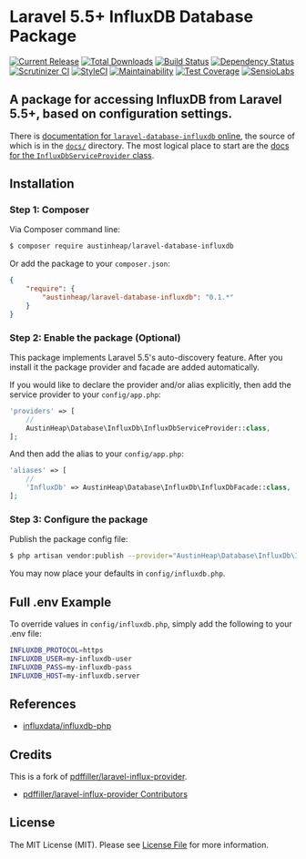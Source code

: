 # Laravel 5.5+ InfluxDB Database Package

[![Current Release](https://img.shields.io/github/release/austinheap/laravel-database-influxdb.svg)](https://github.com/austinheap/laravel-database-influxdb/releases)
[![Total Downloads](https://img.shields.io/packagist/dt/austinheap/laravel-database-influxdb.svg)](https://packagist.org/packages/austinheap/laravel-database-influxdb)
[![Build Status](https://travis-ci.org/austinheap/laravel-database-influxdb.svg?branch=master)](https://travis-ci.org/austinheap/laravel-database-influxdb)
[![Dependency Status](https://gemnasium.com/badges/github.com/austinheap/laravel-database-influxdb.svg)](https://gemnasium.com/github.com/austinheap/laravel-database-influxdb)
[![Scrutinizer CI](https://scrutinizer-ci.com/g/austinheap/laravel-database-influxdb/badges/quality-score.png?b=master)](https://scrutinizer-ci.com/g/austinheap/laravel-database-influxdb/)
[![StyleCI](https://styleci.io/repos/110926889/shield?branch=master)](https://styleci.io/repos/110926889)
[![Maintainability](https://api.codeclimate.com/v1/badges/b88fde39b479c53d0df4/maintainability)](https://codeclimate.com/github/austinheap/laravel-database-influxdb/maintainability)
[![Test Coverage](https://api.codeclimate.com/v1/badges/b88fde39b479c53d0df4/test_coverage)](https://codeclimate.com/github/austinheap/laravel-database-influxdb/test_coverage)
[![SensioLabs](https://insight.sensiolabs.com/projects/dc020687-c653-42f0-b006-79d5c7742fb0/mini.png)](https://insight.sensiolabs.com/projects/dc020687-c653-42f0-b006-79d5c7742fb0)

## A package for accessing InfluxDB from Laravel 5.5+, based on configuration settings.

There is [documentation for `laravel-database-influxdb` online](https://austinheap.github.io/laravel-database-influxdb/),
the source of which is in the [`docs/`](https://github.com/austinheap/laravel-database-influxdb/tree/master/docs)
directory. The most logical place to start are the [docs for the `InfluxDbServiceProvider` class](https://austinheap.github.io/laravel-database-influxdb/classes/AustinHeap.Database.InfluxDb.InfluxDbServiceProvider.html).

## Installation

### Step 1: Composer

Via Composer command line:

```bash
$ composer require austinheap/laravel-database-influxdb
```

Or add the package to your `composer.json`:

```json
{
    "require": {
        "austinheap/laravel-database-influxdb": "0.1.*"
    }
}
```

### Step 2: Enable the package (Optional)

This package implements Laravel 5.5's auto-discovery feature. After you install it the package provider and facade are added automatically.

If you would like to declare the provider and/or alias explicitly, then add the service provider to your `config/app.php`:

```php
'providers' => [
    //
    AustinHeap\Database\InfluxDb\InfluxDbServiceProvider::class,
];
```

And then add the alias to your `config/app.php`:

```php
'aliases' => [
    //
    'InfluxDb' => AustinHeap\Database\InfluxDb\InfluxDbFacade::class,
];
```

### Step 3: Configure the package

Publish the package config file:

```bash
$ php artisan vendor:publish --provider="AustinHeap\Database\InfluxDb\InfluxDbServiceProvider"
```

You may now place your defaults in `config/influxdb.php`.

## Full .env Example

To override values in `config/influxdb.php`, simply add the following to your .env file:

```bash
INFLUXDB_PROTOCOL=https
INFLUXDB_USER=my-influxdb-user
INFLUXDB_PASS=my-influxdb-pass
INFLUXDB_HOST=my-influxdb.server
```

## References

- [influxdata/influxdb-php](https://github.com/influxdata/influxdb-php)

## Credits

This is a fork of [pdffiller/laravel-influx-provider](https://github.com/pdffiller/laravel-influx-provider).

- [pdffiller/laravel-influx-provider Contributors](https://github.com/pdffiller/laravel-influx-provider/graphs/contributors)

## License

The MIT License (MIT). Please see [License File](LICENSE.md) for more information.
